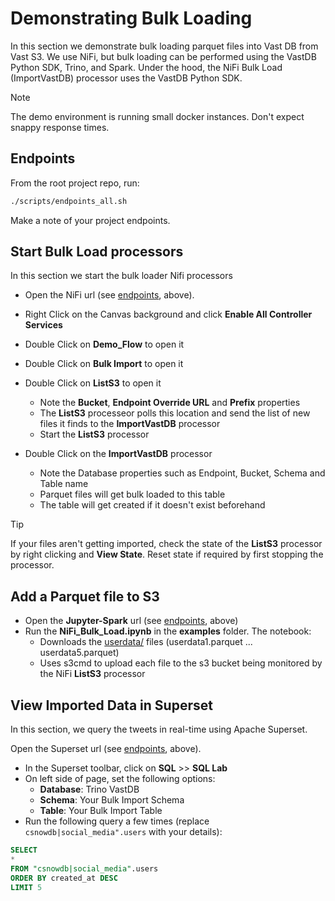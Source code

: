 # Demonstrating Bulk Loading

In this section we demonstrate bulk loading parquet files into Vast DB from Vast S3.  We use NiFi, but bulk loading can be performed using the VastDB Python SDK, Trino, and Spark.  Under the hood, the NiFi Bulk Load (ImportVastDB) processor uses the VastDB Python SDK.

> [!NOTE]
> The demo environment is running small docker instances.  Don't expect snappy response times.

## Endpoints

From the root project repo, run:

```bash
./scripts/endpoints_all.sh
```

Make a note of your project endpoints.

## Start Bulk Load processors

In this section we start the bulk loader Nifi processors

- Open the NiFi url (see [endpoints](#endpoints), above).
- Right Click on the Canvas background and click **Enable All Controller Services**
- Double Click on **Demo_Flow** to open it
- Double Click on **Bulk Import** to open it
- Double Click on **ListS3** to open it
  - Note the **Bucket**, **Endpoint Override URL** and **Prefix** properties
  - The **ListS3** processeor polls this location and send the list of new files it finds to the **ImportVastDB** processor
  - Start the **ListS3** processor

 - Double Click on the **ImportVastDB** processor
   - Note the Database properties such as Endpoint, Bucket, Schema and Table name
   - Parquet files will get bulk loaded to this table
   - The table will get created if it doesn't exist beforehand
  
> [!TIP]
> If your files aren't getting imported, check the state of the **ListS3** processor by right clicking and **View State**.
> Reset state if required by first stopping the processor.
  
## Add a Parquet file to S3

- Open the **Jupyter-Spark** url (see [endpoints](#endpoints), above)
- Run the **NiFi_Bulk_Load.ipynb** in the **examples** folder.  The notebook:
   - Downloads the [userdata/](./assets/userdata/) files (userdata1.parquet ... userdata5.parquet)
   - Uses s3cmd to upload each file to the s3 bucket being monitored by the NiFi **ListS3** processor
 
## View Imported Data in Superset

In  this section, we query the tweets in real-time using Apache Superset.

Open the Superset url (see [endpoints](#endpoints), above).

- In the Superset toolbar, click on **SQL** >> **SQL Lab**
- On left side of page, set the following options:
  - **Database**: Trino VastDB
  - **Schema**: Your Bulk Import Schema
  - **Table**: Your Bulk Import Table
- Run the following query a few times (replace `csnowdb|social_media".users` with your details):

```sql
SELECT
*
FROM "csnowdb|social_media".users
ORDER BY created_at DESC
LIMIT 5
```
